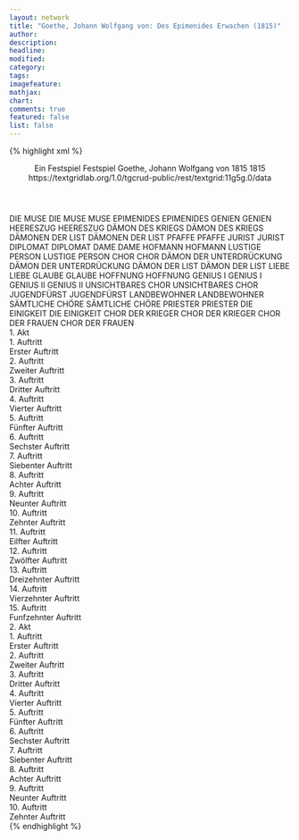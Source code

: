 ```yaml
---
layout: network
title: "Goethe, Johann Wolfgang von: Des Epimenides Erwachen (1815)"
author:
description:
headline:
modified:
category:
tags:
imagefeature: 
mathjax: 
chart: 
comments: true
featured: false
list: false
---
```

{% highlight xml %}
<?xml-model href="https://raw.githubusercontent.com/DLiNa/project/master/rules/lina.rnc"?><?xml-model href="https://raw.githubusercontent.com/DLiNa/project/master/rules/lina.sch"?>
<play xmlns="http://lina.digital">
  <header>
    <title>Des Epimenides Erwachen</title>
    <subtitle>Ein Festspiel</subtitle>
    <genretitle>Festspiel</genretitle>
    <author>Goethe, Johann Wolfgang von</author>
    <date type="print">1815</date>
    <date type="premiere">1815</date>
    <date type="written"/>
    <source>https://textgridlab.org/1.0/tgcrud-public/rest/textgrid:11g5g.0/data</source>
  </header>
  <personae>
    <character>
      <name>DIE MUSE</name>
      <alias xml:id="die_muse">
        <name>DIE MUSE</name>
      </alias>
      <alias xml:id="muse">
        <name>MUSE</name>
      </alias>
    </character>
    <character>
      <name>EPIMENIDES</name>
      <alias xml:id="epimenides">
        <name>EPIMENIDES</name>
      </alias>
    </character>
    <character>
      <name>GENIEN</name>
      <alias xml:id="genien">
        <name>GENIEN</name>
      </alias>
    </character>
    <character>
      <name>HEERESZUG</name>
      <alias xml:id="heereszug">
        <name>HEERESZUG</name>
      </alias>
    </character>
    <character>
      <name>DÄMON DES KRIEGS</name>
      <alias xml:id="dämon_des_kriegs">
        <name>DÄMON DES KRIEGS</name>
      </alias>
    </character>
    <character>
      <name>DÄMONEN DER LIST</name>
      <alias xml:id="dämonen_der_list">
        <name>DÄMONEN DER LIST</name>
      </alias>
    </character>
    <character>
      <name>PFAFFE</name>
      <alias xml:id="pfaffe">
        <name>PFAFFE</name>
      </alias>
    </character>
    <character>
      <name>JURIST</name>
      <alias xml:id="jurist">
        <name>JURIST</name>
      </alias>
    </character>
    <character>
      <name>DIPLOMAT</name>
      <alias xml:id="diplomat">
        <name>DIPLOMAT</name>
      </alias>
    </character>
    <character>
      <name>DAME</name>
      <alias xml:id="dame">
        <name>DAME</name>
      </alias>
    </character>
    <character>
      <name>HOFMANN</name>
      <alias xml:id="hofmann">
        <name>HOFMANN</name>
      </alias>
    </character>
    <character>
      <name>LUSTIGE PERSON</name>
      <alias xml:id="lustige_person">
        <name>LUSTIGE PERSON</name>
      </alias>
    </character>
    <character>
      <name>CHOR</name>
      <alias xml:id="chor">
        <name>CHOR</name>
      </alias>
    </character>
    <character>
      <name>DÄMON DER UNTERDRÜCKUNG</name>
      <alias xml:id="dämon_der_unterdrückung">
        <name>DÄMON DER UNTERDRÜCKUNG</name>
      </alias>
    </character>
    <character>
      <name>DÄMON DER LIST</name>
      <alias xml:id="dämon_der_list">
        <name>DÄMON DER LIST</name>
      </alias>
    </character>
    <character>
      <name>LIEBE</name>
      <alias xml:id="liebe">
        <name>LIEBE</name>
      </alias>
    </character>
    <character>
      <name>GLAUBE</name>
      <alias xml:id="glaube">
        <name>GLAUBE</name>
      </alias>
    </character>
    <character>
      <name>HOFFNUNG</name>
      <alias xml:id="hoffnung">
        <name>HOFFNUNG</name>
      </alias>
    </character>
    <character>
      <name>GENIUS I</name>
      <alias xml:id="genius_i">
        <name>GENIUS I</name>
      </alias>
    </character>
    <character>
      <name>GENIUS II</name>
      <alias xml:id="genius_ii">
        <name>GENIUS II</name>
      </alias>
    </character>
    <character>
      <name>UNSICHTBARES CHOR</name>
      <alias xml:id="unsichtbares_chor">
        <name>UNSICHTBARES CHOR</name>
      </alias>
    </character>
    <character>
      <name>JUGENDFÜRST</name>
      <alias xml:id="jugendfürst">
        <name>JUGENDFÜRST</name>
      </alias>
    </character>
    <character>
      <name>LANDBEWOHNER</name>
      <alias xml:id="landbewohner">
        <name>LANDBEWOHNER</name>
      </alias>
    </character>
    <character>
      <name>SÄMTLICHE CHÖRE</name>
      <alias xml:id="sämtliche_chöre">
        <name>SÄMTLICHE CHÖRE</name>
      </alias>
    </character>
    <character>
      <name>PRIESTER</name>
      <alias xml:id="priester">
        <name>PRIESTER</name>
      </alias>
    </character>
    <character>
      <name>DIE EINIGKEIT</name>
      <alias xml:id="die_einigkeit">
        <name>DIE EINIGKEIT</name>
      </alias>
    </character>
    <character>
      <name>CHOR DER KRIEGER</name>
      <alias xml:id="chor_der_krieger">
        <name>CHOR DER KRIEGER</name>
      </alias>
    </character>
    <character>
      <name>CHOR DER FRAUEN</name>
      <alias xml:id="chor_der_frauen">
        <name>CHOR DER FRAUEN</name>
      </alias>
    </character>
  </personae>
  <text>
    <div>
      <head>1. Akt</head>
      <div>
        <head>1. Auftritt</head>
        <div>
          <head>Erster Auftritt</head>
          <sp who="#die_muse">
            <amount n="1" unit="speech_acts"/>
            <amount n="317" unit="words"/>
            <amount n="40" unit="lines"/>
            <amount n="1691" unit="chars"/>
          </sp>
          <sp who="#muse">
            <amount n="1" unit="speech_acts"/>
            <amount n="50" unit="words"/>
            <amount n="8" unit="lines"/>
            <amount n="323" unit="chars"/>
          </sp>
        </div>
      </div>
      <div>
        <head>2. Auftritt</head>
        <div>
          <head>Zweiter Auftritt</head>
          <sp who="#epimenides">
            <amount n="1" unit="speech_acts"/>
            <amount n="151" unit="words"/>
            <amount n="22" unit="lines"/>
            <amount n="868" unit="chars"/>
          </sp>
        </div>
      </div>
      <div>
        <head>3. Auftritt</head>
        <div>
          <head>Dritter Auftritt</head>
          <sp who="#genien #genius_i #genius_ii">
            <amount n="3" unit="speech_acts"/>
            <amount n="89" unit="words"/>
            <amount n="12" unit="lines"/>
            <amount n="472" unit="chars"/>
          </sp>
          <sp who="#epimenides">
            <amount n="2" unit="speech_acts"/>
            <amount n="261" unit="words"/>
            <amount n="35" unit="lines"/>
            <amount n="1477" unit="chars"/>
          </sp>
        </div>
      </div>
      <div>
        <head>4. Auftritt</head>
        <div>
          <head>Vierter Auftritt</head>
          <sp who="#heereszug">
            <amount n="1" unit="speech_acts"/>
            <amount n="54" unit="words"/>
            <amount n="16" unit="lines"/>
            <amount n="280" unit="chars"/>
          </sp>
        </div>
      </div>
      <div>
        <head>5. Auftritt</head>
        <div>
          <head>Fünfter Auftritt</head>
          <sp who="#dämon_des_kriegs">
            <amount n="1" unit="speech_acts"/>
            <amount n="285" unit="words"/>
            <amount n="44" unit="lines"/>
            <amount n="1526" unit="chars"/>
          </sp>
          <sp who="#heereszug">
            <amount n="1" unit="speech_acts"/>
            <amount n="79" unit="words"/>
            <amount n="24" unit="lines"/>
            <amount n="386" unit="chars"/>
          </sp>
        </div>
      </div>
      <div>
        <head>6. Auftritt</head>
        <div>
          <head>Sechster Auftritt</head>
          <sp who="#dämonen_der_list">
            <amount n="1" unit="speech_acts"/>
            <amount n="52" unit="words"/>
            <amount n="16" unit="lines"/>
            <amount n="276" unit="chars"/>
          </sp>
        </div>
      </div>
      <div>
        <head>7. Auftritt</head>
        <div>
          <head>Siebenter Auftritt</head>
          <sp who="#dämonen_der_list #pfaffe #jurist #diplomat #dame">
            <amount n="1" unit="speech_acts"/>
            <amount n="7" unit="words"/>
            <amount n="1" unit="lines"/>
            <amount n="38" unit="chars"/>
          </sp>
          <sp who="#dämon_des_kriegs">
            <amount n="3" unit="speech_acts"/>
            <amount n="88" unit="words"/>
            <amount n="15" unit="lines"/>
            <amount n="473" unit="chars"/>
          </sp>
          <sp who="#pfaffe">
            <amount n="1" unit="speech_acts"/>
            <amount n="13" unit="words"/>
            <amount n="2" unit="lines"/>
            <amount n="84" unit="chars"/>
          </sp>
          <sp who="#jurist">
            <amount n="1" unit="speech_acts"/>
            <amount n="27" unit="words"/>
            <amount n="4" unit="lines"/>
            <amount n="130" unit="chars"/>
          </sp>
          <sp who="#diplomat">
            <amount n="2" unit="speech_acts"/>
            <amount n="56" unit="words"/>
            <amount n="8" unit="lines"/>
            <amount n="284" unit="chars"/>
          </sp>
          <sp who="#dame">
            <amount n="1" unit="speech_acts"/>
            <amount n="32" unit="words"/>
            <amount n="4" unit="lines"/>
            <amount n="159" unit="chars"/>
          </sp>
        </div>
      </div>
      <div>
        <head>8. Auftritt</head>
        <div>
          <head>Achter Auftritt</head>
          <sp who="#pfaffe">
            <amount n="2" unit="speech_acts"/>
            <amount n="37" unit="words"/>
            <amount n="6" unit="lines"/>
            <amount n="196" unit="chars"/>
          </sp>
          <sp who="#diplomat">
            <amount n="2" unit="speech_acts"/>
            <amount n="50" unit="words"/>
            <amount n="8" unit="lines"/>
            <amount n="280" unit="chars"/>
          </sp>
          <sp who="#dame">
            <amount n="1" unit="speech_acts"/>
            <amount n="19" unit="words"/>
            <amount n="3" unit="lines"/>
            <amount n="103" unit="chars"/>
          </sp>
          <sp who="#hofmann">
            <amount n="3" unit="speech_acts"/>
            <amount n="68" unit="words"/>
            <amount n="13" unit="lines"/>
            <amount n="377" unit="chars"/>
          </sp>
          <sp who="#jurist">
            <amount n="1" unit="speech_acts"/>
            <amount n="21" unit="words"/>
            <amount n="4" unit="lines"/>
            <amount n="121" unit="chars"/>
          </sp>
          <sp who="#lustige_person">
            <amount n="1" unit="speech_acts"/>
            <amount n="70" unit="words"/>
            <amount n="12" unit="lines"/>
            <amount n="383" unit="chars"/>
          </sp>
          <sp who="#chor">
            <amount n="2" unit="speech_acts"/>
            <amount n="22" unit="words"/>
            <amount n="4" unit="lines"/>
            <amount n="116" unit="chars"/>
          </sp>
        </div>
      </div>
      <div>
        <head>9. Auftritt</head>
        <div>
          <head>Neunter Auftritt</head>
        </div>
      </div>
      <div>
        <head>10. Auftritt</head>
        <div>
          <head>Zehnter Auftritt</head>
          <sp who="#dämon_der_unterdrückung">
            <amount n="4" unit="speech_acts"/>
            <amount n="110" unit="words"/>
            <amount n="17" unit="lines"/>
            <amount n="586" unit="chars"/>
          </sp>
          <sp who="#dämon_der_list">
            <amount n="3" unit="speech_acts"/>
            <amount n="67" unit="words"/>
            <amount n="11" unit="lines"/>
            <amount n="351" unit="chars"/>
          </sp>
        </div>
      </div>
      <div>
        <head>11. Auftritt</head>
        <div>
          <head>Eilfter Auftritt</head>
          <sp who="#dämon_der_list">
            <amount n="1" unit="speech_acts"/>
            <amount n="126" unit="words"/>
            <amount n="21" unit="lines"/>
            <amount n="641" unit="chars"/>
          </sp>
        </div>
      </div>
      <div>
        <head>12. Auftritt</head>
        <div>
          <head>Zwölfter Auftritt</head>
          <sp who="#dämon_der_unterdrückung">
            <amount n="1" unit="speech_acts"/>
            <amount n="180" unit="words"/>
            <amount n="30" unit="lines"/>
            <amount n="1021" unit="chars"/>
          </sp>
        </div>
      </div>
      <div>
        <head>13. Auftritt</head>
        <div>
          <head>Dreizehnter Auftritt</head>
          <sp who="#liebe">
            <amount n="5" unit="speech_acts"/>
            <amount n="131" unit="words"/>
            <amount n="23" unit="lines"/>
            <amount n="670" unit="chars"/>
          </sp>
          <sp who="#dämon_der_unterdrückung">
            <amount n="3" unit="speech_acts"/>
            <amount n="38" unit="words"/>
            <amount n="6" unit="lines"/>
            <amount n="182" unit="chars"/>
          </sp>
        </div>
      </div>
      <div>
        <head>14. Auftritt</head>
        <div>
          <head>Vierzehnter Auftritt</head>
          <sp who="#glaube">
            <amount n="6" unit="speech_acts"/>
            <amount n="153" unit="words"/>
            <amount n="29" unit="lines"/>
            <amount n="890" unit="chars"/>
          </sp>
          <sp who="#liebe">
            <amount n="4" unit="speech_acts"/>
            <amount n="100" unit="words"/>
            <amount n="17" unit="lines"/>
            <amount n="534" unit="chars"/>
          </sp>
          <sp who="#dämon_der_unterdrückung">
            <amount n="5" unit="speech_acts"/>
            <amount n="260" unit="words"/>
            <amount n="44" unit="lines"/>
            <amount n="1451" unit="chars"/>
          </sp>
        </div>
      </div>
      <div>
        <head>15. Auftritt</head>
        <div>
          <head>Funfzehnter Auftritt</head>
          <sp who="#dämon_der_unterdrückung">
            <amount n="1" unit="speech_acts"/>
            <amount n="294" unit="words"/>
            <amount n="49" unit="lines"/>
            <amount n="1713" unit="chars"/>
          </sp>
        </div>
      </div>
    </div>
    <div>
      <head>2. Akt</head>
      <div>
        <head>1. Auftritt</head>
        <div>
          <head>Erster Auftritt</head>
          <sp who="#liebe">
            <amount n="3" unit="speech_acts"/>
            <amount n="89" unit="words"/>
            <amount n="14" unit="lines"/>
            <amount n="440" unit="chars"/>
          </sp>
          <sp who="#glaube">
            <amount n="3" unit="speech_acts"/>
            <amount n="86" unit="words"/>
            <amount n="16" unit="lines"/>
            <amount n="474" unit="chars"/>
          </sp>
        </div>
      </div>
      <div>
        <head>2. Auftritt</head>
        <div>
          <head>Zweiter Auftritt</head>
          <sp who="#hoffnung">
            <amount n="1" unit="speech_acts"/>
            <amount n="50" unit="words"/>
            <amount n="8" unit="lines"/>
            <amount n="270" unit="chars"/>
          </sp>
        </div>
      </div>
      <div>
        <head>3. Auftritt</head>
        <div>
          <head>Dritter Auftritt</head>
          <sp who="#genien #genius_i #genius_ii">
            <amount n="1" unit="speech_acts"/>
            <amount n="42" unit="words"/>
            <amount n="8" unit="lines"/>
            <amount n="213" unit="chars"/>
          </sp>
          <sp who="#hoffnung">
            <amount n="2" unit="speech_acts"/>
            <amount n="283" unit="words"/>
            <amount n="37" unit="lines"/>
            <amount n="1504" unit="chars"/>
          </sp>
          <sp who="#liebe">
            <amount n="1" unit="speech_acts"/>
            <amount n="11" unit="words"/>
            <amount n="2" unit="lines"/>
            <amount n="59" unit="chars"/>
          </sp>
          <sp who="#glaube">
            <amount n="1" unit="speech_acts"/>
            <amount n="12" unit="words"/>
            <amount n="2" unit="lines"/>
            <amount n="62" unit="chars"/>
          </sp>
        </div>
      </div>
      <div>
        <head>4. Auftritt</head>
        <div>
          <head>Vierter Auftritt</head>
          <sp who="#genien #genius_i #genius_ii">
            <amount n="1" unit="speech_acts"/>
            <amount n="98" unit="words"/>
            <amount n="16" unit="lines"/>
            <amount n="524" unit="chars"/>
          </sp>
          <sp who="#hoffnung">
            <amount n="1" unit="speech_acts"/>
            <amount n="46" unit="words"/>
            <amount n="11" unit="lines"/>
            <amount n="269" unit="chars"/>
          </sp>
          <sp who="#liebe">
            <amount n="1" unit="speech_acts"/>
            <amount n="19" unit="words"/>
            <amount n="4" unit="lines"/>
            <amount n="120" unit="chars"/>
          </sp>
          <sp who="#glaube">
            <amount n="1" unit="speech_acts"/>
            <amount n="23" unit="words"/>
            <amount n="4" unit="lines"/>
            <amount n="120" unit="chars"/>
          </sp>
          <sp who="#genius_i">
            <amount n="1" unit="speech_acts"/>
            <amount n="11" unit="words"/>
            <amount n="2" unit="lines"/>
            <amount n="63" unit="chars"/>
          </sp>
          <sp who="#genius_ii">
            <amount n="1" unit="speech_acts"/>
            <amount n="11" unit="words"/>
            <amount n="2" unit="lines"/>
            <amount n="70" unit="chars"/>
          </sp>
        </div>
      </div>
      <div>
        <head>5. Auftritt</head>
        <div>
          <head>Fünfter Auftritt</head>
          <sp who="#unsichtbares_chor">
            <amount n="1" unit="speech_acts"/>
            <amount n="26" unit="words"/>
            <amount n="4" unit="lines"/>
            <amount n="152" unit="chars"/>
          </sp>
        </div>
      </div>
      <div>
        <head>6. Auftritt</head>
        <div>
          <head>Sechster Auftritt</head>
          <sp who="#epimenides">
            <amount n="3" unit="speech_acts"/>
            <amount n="490" unit="words"/>
            <amount n="65" unit="lines"/>
            <amount n="2672" unit="chars"/>
          </sp>
          <sp who="#unsichtbares_chor">
            <amount n="1" unit="speech_acts"/>
            <amount n="38" unit="words"/>
            <amount n="8" unit="lines"/>
            <amount n="198" unit="chars"/>
          </sp>
          <sp who="#genien #genius_i #genius_ii">
            <amount n="2" unit="speech_acts"/>
            <amount n="58" unit="words"/>
            <amount n="10" unit="lines"/>
            <amount n="317" unit="chars"/>
          </sp>
        </div>
      </div>
      <div>
        <head>7. Auftritt</head>
        <div>
          <head>Siebenter Auftritt</head>
          <sp who="#chor">
            <amount n="3" unit="speech_acts"/>
            <amount n="186" unit="words"/>
            <amount n="32" unit="lines"/>
            <amount n="972" unit="chars"/>
          </sp>
          <sp who="#jugendfürst">
            <amount n="2" unit="speech_acts"/>
            <amount n="73" unit="words"/>
            <amount n="12" unit="lines"/>
            <amount n="347" unit="chars"/>
          </sp>
          <sp who="#hoffnung">
            <amount n="1" unit="speech_acts"/>
            <amount n="23" unit="words"/>
            <amount n="4" unit="lines"/>
            <amount n="120" unit="chars"/>
          </sp>
        </div>
      </div>
      <div>
        <head>8. Auftritt</head>
        <div>
          <head>Achter Auftritt</head>
          <sp who="#chor">
            <amount n="1" unit="speech_acts"/>
            <amount n="36" unit="words"/>
            <amount n="14" unit="lines"/>
            <amount n="191" unit="chars"/>
          </sp>
          <sp who="#landbewohner">
            <amount n="1" unit="speech_acts"/>
            <amount n="44" unit="words"/>
            <amount n="8" unit="lines"/>
            <amount n="233" unit="chars"/>
          </sp>
          <sp who="#sämtliche_chöre #chor #chor_der_krieger #chor_der_frauen #unsichtbares_chor">
            <amount n="1" unit="speech_acts"/>
            <amount n="78" unit="words"/>
            <amount n="12" unit="lines"/>
            <amount n="399" unit="chars"/>
          </sp>
        </div>
      </div>
      <div>
        <head>9. Auftritt</head>
        <div>
          <head>Neunter Auftritt</head>
          <sp who="#epimenides">
            <amount n="2" unit="speech_acts"/>
            <amount n="107" unit="words"/>
            <amount n="17" unit="lines"/>
            <amount n="598" unit="chars"/>
          </sp>
          <sp who="#priester">
            <amount n="1" unit="speech_acts"/>
            <amount n="52" unit="words"/>
            <amount n="10" unit="lines"/>
            <amount n="297" unit="chars"/>
          </sp>
          <sp who="#glaube">
            <amount n="1" unit="speech_acts"/>
            <amount n="83" unit="words"/>
            <amount n="14" unit="lines"/>
            <amount n="480" unit="chars"/>
          </sp>
          <sp who="#liebe">
            <amount n="1" unit="speech_acts"/>
            <amount n="61" unit="words"/>
            <amount n="9" unit="lines"/>
            <amount n="327" unit="chars"/>
          </sp>
          <sp who="#hoffnung">
            <amount n="1" unit="speech_acts"/>
            <amount n="43" unit="words"/>
            <amount n="6" unit="lines"/>
            <amount n="245" unit="chars"/>
          </sp>
        </div>
      </div>
      <div>
        <head>10. Auftritt</head>
        <div>
          <head>Zehnter Auftritt</head>
          <sp who="#die_einigkeit">
            <amount n="1" unit="speech_acts"/>
            <amount n="57" unit="words"/>
            <amount n="9" unit="lines"/>
            <amount n="305" unit="chars"/>
          </sp>
          <sp who="#jugendfürst">
            <amount n="1" unit="speech_acts"/>
            <amount n="56" unit="words"/>
            <amount n="8" unit="lines"/>
            <amount n="306" unit="chars"/>
          </sp>
          <sp who="#epimenides">
            <amount n="2" unit="speech_acts"/>
            <amount n="56" unit="words"/>
            <amount n="10" unit="lines"/>
            <amount n="331" unit="chars"/>
          </sp>
          <sp who="#chor_der_krieger">
            <amount n="1" unit="speech_acts"/>
            <amount n="34" unit="words"/>
            <amount n="6" unit="lines"/>
            <amount n="189" unit="chars"/>
          </sp>
          <sp who="#chor_der_frauen">
            <amount n="1" unit="speech_acts"/>
            <amount n="18" unit="words"/>
            <amount n="9" unit="lines"/>
            <amount n="114" unit="chars"/>
          </sp>
          <sp who="#priester">
            <amount n="1" unit="speech_acts"/>
            <amount n="12" unit="words"/>
            <amount n="2" unit="lines"/>
            <amount n="73" unit="chars"/>
          </sp>
          <sp who="#chor">
            <amount n="1" unit="speech_acts"/>
            <amount n="165" unit="words"/>
            <amount n="32" unit="lines"/>
            <amount n="876" unit="chars"/>
          </sp>
        </div>
      </div>
    </div>
  </text>
</play>
{% endhighlight %}